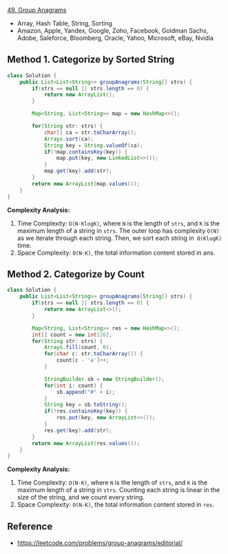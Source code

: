 [49. Group Anagrams](https://leetcode.com/problems/group-anagrams/description/)

* Array, Hash Table, String, Sorting
* Amazon, Apple, Yandex, Google, Zoho, Facebook, Goldman Sachs, Adobe, Saleforce, Bloomberg, Oracle, Yahoo, Microsoft, eBay, Nvidia


## Method 1. Categorize by Sorted String
```Java
class Solution {
    public List<List<String>> groupAnagrams(String[] strs) {
        if(strs == null || strs.length == 0) {
            return new ArrayList();
        }

        Map<String, List<String>> map = new HashMap<>();

        for(String str: strs) {
            char[] ca = str.toCharArray();
            Arrays.sort(ca);
            String key = String.valueOf(ca);
            if(!map.containsKey(key)) {
                map.put(key, new LinkedList<>());
            }
            map.get(key).add(str);
        }
        return new ArrayList(map.values());
    }
}
```
**Complexity Analysis:**
1. Time Complexity: `O(N·Klog⁡K)`, where `N` is the length of `strs`, and `K` is the maximum length of a string in `strs`. The outer loop has complexity `O(N)` as we iterate through each string. Then, we sort each string in` O(Klog⁡K)` time.
2. Space Complexity: `O(N·K)`, the total information content stored in ans.


## Method 2. Categorize by Count
```Java
class Solution {
    public List<List<String>> groupAnagrams(String[] strs) {
        if(strs == null || strs.length == 0) {
            return new ArrayList<>();
        }

        Map<String, List<String>> res = new HashMap<>();
        int[] count = new int[26];
        for(String str: strs) {
            Arrays.fill(count, 0);
            for(char c: str.toCharArray()) {
                count[c - 'a']++;
            }

            StringBuilder sb = new StringBuilder();
            for(int i: count) {
                sb.append("#" + i);
            }
            String key = sb.toString();
            if(!res.containsKey(key)) {
                res.put(key, new ArrayList<>());
            }
            res.get(key).add(str);
        }
        return new ArrayList(res.values());
    }
}
```
**Complexity Analysis:**
1. Time Complexity: `O(N·K)`, where `N` is the length of `strs`, and `K` is the maximum length of a string in `strs`. Counting each string is linear in the size of the string, and we count every string.
2. Space Complexity: `O(N·K)`, the total information content stored in `res`.


## Reference
* https://leetcode.com/problems/group-anagrams/editorial/